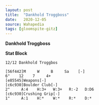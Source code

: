 ```yaml
---
layout: post
title:  "Dankhold Troggboss"
date:   2020-12-05
source: Wahapedia
tags: [gloomspite-gitz]
---
```


**Dankhold Troggboss**

**Stat Block**
```
12/12 Dankhold Troggbos
```

```
[56f442]M     W     B     Sa    [-]
6"    12    7     4+    
[e85545]Weapons[-]
[c6c930]Boulder Club[-]
2"     A:4    H:3+   W:3+   R:-2   D:D6  
[c6c930]Crushing Grip[-]
1"     A:1    H:*    W:*    R:*    D:*   
```


